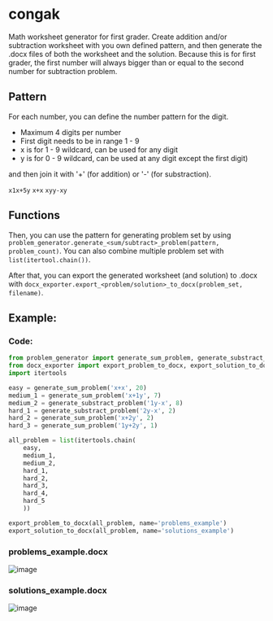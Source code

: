 # congak
Math worksheet generator for first grader. Create addition and/or subtraction worksheet with you own defined pattern, and then generate the .docx files of both the worksheet and the solution. Because this is for first grader, the first number will always bigger than or equal to the second number for subtraction problem.

## Pattern

For each number, you can define the number pattern for the digit.

- Maximum 4 digits per number
- First digit needs to be in range 1 - 9
- x is for 1 - 9 wildcard, can be used for any digit
- y is for 0 - 9 wildcard, can be used at any digit except the first digit)

and then join it with '+' (for addition) or '-' (for substraction).

`x1x+5y` `x+x` `xyy-xy`

## Functions
Then, you can use the pattern for generating problem set by using `problem_generator.generate_<sum/subtract>_problem(pattern, problem_count)`. You can also combine multiple problem set with `list(itertool.chain())`.

After that, you can export the generated worksheet (and solution) to .docx with `docx_exporter.export_<problem/solution>_to_docx(problem_set, filename)`.

## Example:
### Code:
``` python
from problem_generator import generate_sum_problem, generate_substract_problem
from docx_exporter import export_problem_to_docx, export_solution_to_docx
import itertools

easy = generate_sum_problem('x+x', 20)
medium_1 = generate_sum_problem('x+1y', 7)
medium_2 = generate_substract_problem('1y-x', 8)
hard_1 = generate_substract_problem('2y-x', 2)
hard_2 = generate_sum_problem('x+2y', 2)
hard_3 = generate_sum_problem('1y+2y', 1)

all_problem = list(itertools.chain(
    easy,
    medium_1,
    medium_2,
    hard_1,
    hard_2,
    hard_3,
    hard_4,
    hard_5
    ))

export_problem_to_docx(all_problem, name='problems_example')
export_solution_to_docx(all_problem, name='solutions_example')
```

### problems_example.docx
![image](https://user-images.githubusercontent.com/20131054/120083240-7e16b200-c0f1-11eb-9388-5350dc1a4e3d.png)
### solutions_example.docx
![image](https://user-images.githubusercontent.com/20131054/120083262-a7374280-c0f1-11eb-90cf-c8286bbfdd65.png)
